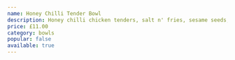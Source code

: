 ```yaml
---
name: Honey Chilli Tender Bowl
description: Honey chilli chicken tenders, salt n' fries, sesame seeds, chillies, slaw
price: £11.00
category: bowls
popular: false
available: true
---
```

